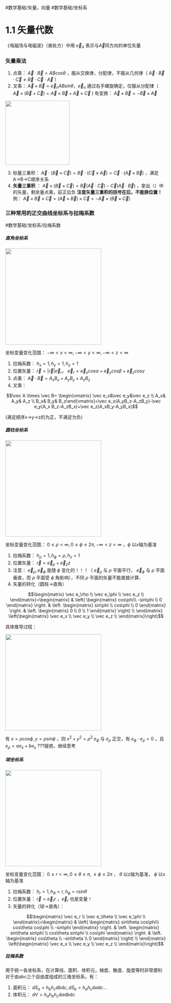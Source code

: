 #数学基础/矢量，向量 #数学基础/坐标系 
# 1.1 矢量代数
《电磁场与电磁波》（谢处方）中用 $\vec e_A$ 表示与$\vec A$同方向的单位矢量

### 矢量乘法
1. 点乘： $\vec A\cdot \vec B=ABcos\theta$ ，服从交换律，分配律，不服从几何律（ $\vec A \cdot \vec B \cdot \vec C\neq \vec B \cdot \vec C \cdot \vec A$ ）
2. 叉乘： $\vec A \times \vec B=\vec e_nABsin\theta，\vec e_n$ 通过右手螺旋确定，仅服从分配律（ $\vec A \times (\vec B+ \vec C)=\vec A \times \vec B+ \vec A \times \vec C$ )
	有变换： $\vec A \times \vec B = -\vec B \times \vec A$ 
<img src="https://github.com/user-attachments/assets/cc9b5de6-ae12-4992-87e8-3dc7ef15c5af" width="200" />

3. 标量三重积： $\vec A \cdot (\vec B \times \vec C)=\vec B \cdot (\vec C \times \vec A)=\vec C \cdot (\vec A \times \vec B)$ ，满足A→B→C顺序关系
4. **矢量三重积** ： $\vec A \times (\vec B \times \vec C)=\vec B (\vec A \cdot \vec C)-\vec C (\vec A \cdot \vec B)$ ，拿出（）中的矢量，剩余量点乘，前正后负
**注意矢量三重积的括号在后，不能换位置！**
例：
 $\vec A \times \vec B \times \vec C=(\vec A \times \vec B )\times \vec C=-\vec A \times (\vec B \times \vec C)$ 

### 三种常用的正交曲线坐标系与拉梅系数
#数学基础/坐标系/拉梅系数 
##### 直角坐标系
<img src="https://github.com/user-attachments/assets/7bbac064-a030-4fdf-b2b6-7d44686bbe6e" width="300" />

坐标变量变化范围： $-\infty <x<\infty ,-\infty <y<\infty ,-\infty <z<\infty$ 
1. 拉梅系数： $h_x=1,h_y=1,h_z=1$ 
2. 位置矢量： $\vec r = |\vec r|\vec e_r$， $\vec e_r=\vec e_xcos\alpha+\vec e_ycos\beta+\vec e_zcos\gamma$  
3. 点乘： $\vec A \cdot \vec B =A_xB_x+A_yB_y+A_zB_z$ 
4. 叉乘：
 ```math
\vec A \times \vec B=
\begin{vmatrix}
\vec e_x&\vec e_y&\vec e_z  \\
A_x& A_y& A_z \\
B_x& B_y& B_z\end{vmatrix}=\vec e_x(A_yB_z-A_zB_y)-\vec e_y(A_x B_z-A_zB_x)+\vec e_z(A_xB_y-A_yB_x)
```
(满足顺序x→y→z的为正，不满足为负)

##### 圆柱坐标系

<img src="https://github.com/user-attachments/assets/5c1aeef0-215b-434c-b8c5-10e2215419b0" width="300" />

坐标变量变化范围： $0\leq \rho < \infty ,0\leq \phi \leq 2\pi ,-\infty < z <\infty$ ，$\phi$ 以x轴为基准
1. 拉梅系数： $h_\rho=1,h_\phi=\rho,h_z=1$
2. 位置矢量： $\vec r=\vec e_\rho+\vec e_zz$
3. 注意： $\vec e_\rho,\vec e_\phi$ 是随 $\phi$ 变化的！！！（ $\vec e_\rho$ 与 $\rho$ 平面平行， $\vec e_\phi$ 与 $\rho$ 平面垂直，而 $\rho$ 平面受 $\phi$ 角影响），不同 $\rho$ 平面的矢量不能直接计算、
4. 矢量的转化（圆柱→直角）
```math
\begin{matrix}
\vec e_\rho \\
\vec e_\phi \\
\vec e_z \\
\end{matrix}=\begin{matrix}
& \left( \begin{matrix}
cos\phi\\
-sin\phi \\
0
\end{matrix} \right. & \left. \begin{matrix}
sin\phi \\
cos\phi \\
0
\end{matrix} \right. & \left. \begin{matrix}
0 \\
0 \\
1
\end{matrix}
\right) \\
\end{matrix}
\left(\begin{matrix}
\vec e_x \\
\vec e_y \\
\vec e_z \\
\end{matrix}\right)
```
具体推导过程：

<img src="https://github.com/user-attachments/assets/803a97b2-951d-4da5-92d1-564462e70446" width="300" />

有 $x=\rho cos\phi,y=\rho sin\phi$ ，则 $x^2+y^2=\rho^2$ 
  $e_\phi$ 与 $e_\rho$ 正交，有 $e_\phi \cdot e_\rho=0$ ，且 $e_\rho=ae_x+be_y$ ???疑惑，继续思考
##### 球坐标系

<img src="https://github.com/user-attachments/assets/5a44a481-9d10-459e-bc72-bda15deded45" width="300" />

坐标变量变化范围：
 $0\leq r<\infty,0\leq \theta \leq \pi,\leq \phi \leq 2\pi$ ， $\theta$ 以z轴为基准， $\phi$ 以x轴为基准
1. 拉梅系数： $h_r=1,h_\theta=r,h_\phi=rsin\theta$  
2. 位置矢量： $\vec r = \vec e_rr$ ，$\vec e_r$ 也是变量！
3. 矢量的转化（球→直角）：
```math
\begin{matrix}
\vec e_r \\
\vec e_\theta \\
\vec e_\phi \\
\end{matrix}=\begin{matrix}
& \left( \begin{matrix}
sin\theta cos\phi\\
cos\theta cos\phi \\
-sin\phi
\end{matrix} \right. & \left. \begin{matrix}
sin\theta sin\phi \\
cos\theta sin\phi \\
cos\phi
\end{matrix} \right. & \left. \begin{matrix}
cos\theta \\
-sin\theta \\
0
\end{matrix}
\right) \\
\end{matrix}
\left(\begin{matrix}
\vec e_x \\
\vec e_y \\
\vec e_z \\
\end{matrix}\right)
```
##### 拉梅系数
用于统一各坐标系，在计算线、面积、体积元，梯度、散度、旋度等时非常便利
对于由abc三个自由度组成的三维坐标系，有：
1. 面积元： $dS_a=h_bh_c\mathrm{d}b\mathrm{d}c,dS_b=h_ah_c\mathrm{d}a\mathrm{d}c...$ 
2. 体积元： $dV=h_ah_bh_c\mathrm{d}a\mathrm{d}b\mathrm{d}c$ 
